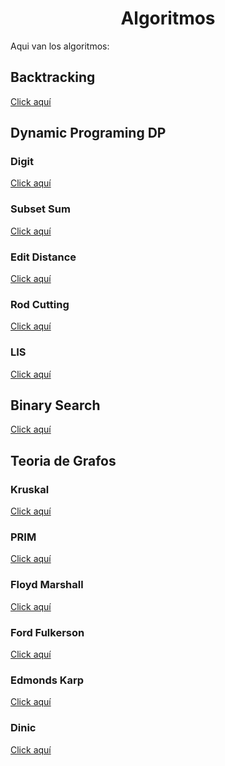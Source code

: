 <h1 align="center"> Algoritmos</h1>

Aqui van los algoritmos:

<h2> Backtracking </h2>

[Click aquí](https://github.com/HugoAlejandro2002/Algoritmos-y-Estructuras-de-Datos/tree/main/Algoritmos/BackTracking)
 
<h2> Dynamic Programing DP </h2>

### Digit
 
[Click aquí](https://github.com/HugoAlejandro2002/Algoritmos-y-Estructuras-de-Datos/tree/main/Algoritmos/DP/Digit)
 
### Subset Sum
 
[Click aquí](https://github.com/HugoAlejandro2002/Algoritmos-y-Estructuras-de-Datos/tree/main/Algoritmos/DP/Subset%20Sum)

### Edit Distance 
[Click aquí](https://github.com/HugoAlejandro2002/Algoritmos-y-Estructuras-de-Datos/tree/main/Algoritmos/DP/Edit_Distance)

### Rod Cutting
[Click aquí](https://github.com/HugoAlejandro2002/Algoritmos-y-Estructuras-de-Datos/tree/main/Algoritmos/DP/Rod_Cutting)

### LIS
[Click aquí](https://github.com/HugoAlejandro2002/Algoritmos-y-Estructuras-de-Datos/tree/main/Algoritmos/DP/LIS)

<h2> Binary Search </h2>

[Click aquí](https://github.com/HugoAlejandro2002/Algoritmos-y-Estructuras-de-Datos/tree/main/Algoritmos/Binary%20Search)

<h2> Teoria de Grafos </h2>

### Kruskal
 
[Click aquí](https://github.com/HugoAlejandro2002/Algoritmos-y-Estructuras-de-Datos/tree/main/Algoritmos/Teoria%20de%20Grafos/Kruskal)
 
### PRIM
 
[Click aquí](https://github.com/HugoAlejandro2002/Algoritmos-y-Estructuras-de-Datos/tree/main/Algoritmos/Teoria%20de%20Grafos/Prim)

### Floyd Marshall

[Click aquí](https://github.com/HugoAlejandro2002/Algoritmos-y-Estructuras-de-Datos/tree/main/Algoritmos/Teoria%20de%20Grafos/Floyd_Warshall)

### Ford Fulkerson

[Click aquí](https://github.com/HugoAlejandro2002/Algoritmos-y-Estructuras-de-Datos/tree/main/Algoritmos/Teoria%20de%20Grafos/Ford_Fulkerson)

### Edmonds Karp

[Click aquí](https://github.com/HugoAlejandro2002/Algoritmos-y-Estructuras-de-Datos/tree/main/Algoritmos/Teoria%20de%20Grafos/Edmonds_Karp)

### Dinic

[Click aquí](https://github.com/HugoAlejandro2002/Algoritmos-y-Estructuras-de-Datos/tree/main/Algoritmos/Teoria%20de%20Grafos/Dinic)
